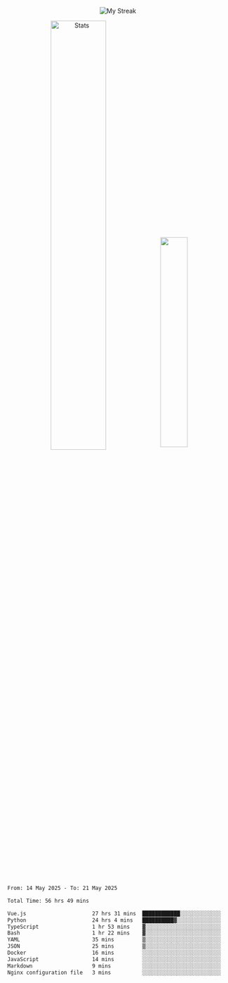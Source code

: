 <p align="center">
<picture>
  <source media="(prefers-color-scheme: dark)" srcset="http://github-readme-streak-stats.herokuapp.com?user=semolik&theme=dark&hide_border=true&background=DD272700">
  <img alt="My Streak" src="http://github-readme-streak-stats.herokuapp.com?user=semolik&hide_border=true">
</picture>
</p>
<div align="center">
  <picture>
    <source media="(prefers-color-scheme: dark)" srcset="https://github-readme-stats.vercel.app/api?username=semolik&show_icons=true&bg_color=DD272700&hide_border=true&theme=dark">
        <img alt="Stats" src="https://github-readme-stats.vercel.app/api?username=semolik&show_icons=true&bg_color=DD272700&hide_border=true" width="50%" >
  </picture>
  <sup>
  <picture>
  <source media="(prefers-color-scheme: dark)" srcset="https://github-readme-stats.vercel.app/api/top-langs/?username=semolik&layout=compact&hide_border=true&bg_color=DD272700&theme=dark">
  <img src="https://github-readme-stats.vercel.app/api/top-langs/?username=semolik&layout=compact&hide_border=true" width="35%" />
  </picture>
  </sup>
</div>
<!--START_SECTION:waka-->

```txt
From: 14 May 2025 - To: 21 May 2025

Total Time: 56 hrs 49 mins

Vue.js                     27 hrs 31 mins  ████████████░░░░░░░░░░░░░   48.45 %
Python                     24 hrs 4 mins   ██████████▓░░░░░░░░░░░░░░   42.37 %
TypeScript                 1 hr 53 mins    ▓░░░░░░░░░░░░░░░░░░░░░░░░   03.33 %
Bash                       1 hr 22 mins    ▓░░░░░░░░░░░░░░░░░░░░░░░░   02.43 %
YAML                       35 mins         ▒░░░░░░░░░░░░░░░░░░░░░░░░   01.04 %
JSON                       25 mins         ▒░░░░░░░░░░░░░░░░░░░░░░░░   00.75 %
Docker                     16 mins         ░░░░░░░░░░░░░░░░░░░░░░░░░   00.50 %
JavaScript                 14 mins         ░░░░░░░░░░░░░░░░░░░░░░░░░   00.44 %
Markdown                   9 mins          ░░░░░░░░░░░░░░░░░░░░░░░░░   00.29 %
Nginx configuration file   3 mins          ░░░░░░░░░░░░░░░░░░░░░░░░░   00.11 %
```

<!--END_SECTION:waka-->

